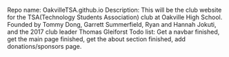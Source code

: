Repo name: OakvilleTSA.github.io
Description: This will be the club website for the TSA(Technology Students Association) club at Oakville High School. Founded by Tommy Dong, Garrett Summerfield, Ryan and Hannah Jokuti, and the 2017 club leader Thomas Gleiforst
Todo list: Get a navbar finished, get the main page finished, get the about section finished, add donations/sponsors page.
